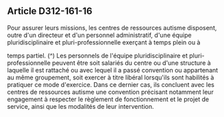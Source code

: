 ## Article D312-161-16

Pour assurer leurs missions, les centres de ressources autisme disposent, outre d'un directeur et d'un
personnel administratif, d'une équipe pluridisciplinaire et pluri-professionnelle exerçant à temps plein ou à

temps partiel. (^)
Les personnels de l'équipe pluridisciplinaire et pluri-professionnelle peuvent être soit salariés du centre
ou d'une structure à laquelle il est rattaché ou avec lequel il a passé convention ou appartenant au même
groupement, soit exercer à titre libéral lorsqu'ils sont habilités à pratiquer ce mode d'exercice. Dans ce
dernier cas, ils concluent avec les centres de ressources autisme une convention précisant notamment leur
engagement à respecter le règlement de fonctionnement et le projet de service, ainsi que les modalités de leur
intervention.

